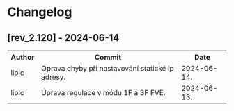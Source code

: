 # Changelog

## [rev_2.120] - 2024-06-14

<table>
    <tr><th>Author</th><th>Commit</th><th>Date</th></tr>
    <tr><td>lipic </td><td>  Oprava chyby při nastavování statické ip adresy.</td> <td> 2024-06-14. </td></tr>
    <tr><td>lipic </td><td>  Úprava regulace v módu 1F a 3F FVE.</td> <td> 2024-06-13. </td></tr>
</table>


